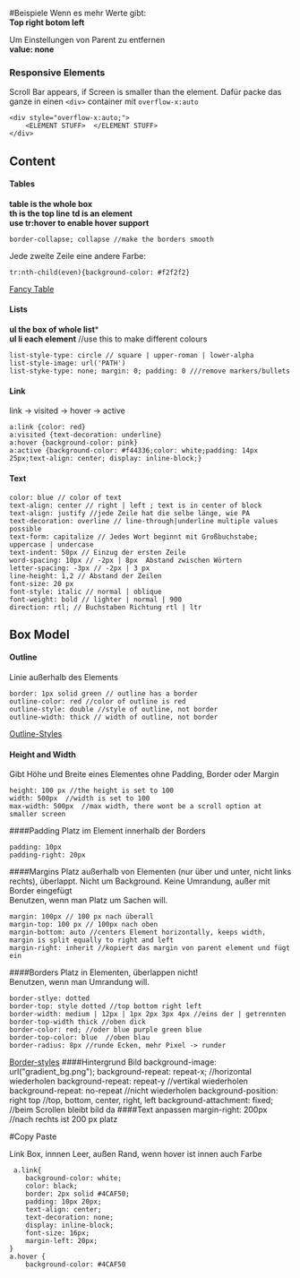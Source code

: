 #Beispiele
Wenn es mehr Werte gibt:   
**Top right botom left**   

Um Einstellungen von Parent zu entfernen  
**value: none**
### Responsive Elements
Scroll Bar appears, if Screen is smaller than the element.
Dafür packe das ganze in einen `<div>` container mit `overflow-x:auto` 

    <div style="overflow-x:auto;">
        <ELEMENT STUFF>  </ELEMENT STUFF>
    </div>    
## Content
#### Tables
**table is the whole box**   
**th is the top line**
**td is an element**  
**use tr:hover to enable hover support**  

    border-collapse; collapse //make the borders smooth
    
Jede zweite Zeile eine andere Farbe:

    tr:nth-child(even){background-color: #f2f2f2}
[Fancy Table](https://www.w3schools.com/css/tryit.asp?filename=trycss_table_fancy)
#### Lists
**ul the box of whole list***  
**ul li each element**  //use this to make different colours

    list-style-type: circle // square | upper-roman | lower-alpha
    list-style-image: url('PATH')
    list-styke-type: none; margin: 0; padding: 0 ///remove markers/bullets
    
#### Link 
link -> visited -> hover -> active

    a:link {color: red}
    a:visited {text-decoration: underline}
    a:hover {background-color: pink}
    a:active {background-color: #f44336;color: white;padding: 14px 25px;text-align: center; display: inline-block;}

#### Text
    color: blue // color of text
    text-align: center // right | left ; text is in center of block
    text-align: justify //jede Zeile hat die selbe länge, wie PA
    text-decoration: overline // line-through|underline multiple values possible
    text-form: capitalize // Jedes Wort beginnt mit Großbuchstabe; uppercase | undercase 
    text-indent: 50px // Einzug der ersten Zeile
    word-spacing: 10px // -2px | 8px  Abstand zwischen Wörtern
    letter-spacing: -3px // -2px | 3 px
    line-height: 1,2 // Abstand der Zeilen
    font-size: 20 px
    font-style: italic // normal | oblique
    font-weight: bold // lighter | normal | 900
    direction: rtl; // Buchstaben Richtung rtl | ltr

## Box Model
#### Outline 
Linie außerhalb des Elements

    border: 1px solid green // outline has a border
    outline-color: red //color of outline is red
    outline-style: double //style of outline, not border
    outline-width: thick // width of outline, not border
[Outline-Styles](https://www.w3schools.com/css/tryit.asp?filename=trycss_outline-style)

#### Height and Width
Gibt Höhe und Breite eines Elementes ohne Padding, Border oder Margin

    height: 100 px //the height is set to 100
    width: 500px  //width is set to 100
    max-width: 500px  //max width, there wont be a scroll option at smaller screen
    
####Padding
Platz im Element innerhalb der Borders

    padding: 10px
    padding-right: 20px
####Margins
Platz außerhalb von Elementen (nur über und unter, nicht links rechts), überlappt. Nicht um Background. Keine Umrandung, außer mit Border eingefügt    
Benutzen, wenn man Platz um Sachen will.
  
    margin: 100px // 100 px nach überall
    margin-top: 100 px // 100px nach oben
    margin-bottom: auto //centers Element horizontally, keeps width, margin is split equally to right and left
    margin-right: inherit //kopiert das margin von parent element und fügt ein
####Borders
Platz in Elementen, überlappen nicht!    
Benutzen, wenn man Umrandung will.


    border-stlye: dotted
    border-top: style dotted //top bottom right left 
    border-width: medium | 12px | 1px 2px 3px 4px //eins der | getrennten
    border-top-width thick //oben dick
    border-color: red; //oder blue purple green blue
    border-top-color: blue  //oben blau
    border-radius: 8px //runde Ecken, mehr Pixel -> runder

[Border-styles](https://www.w3schools.com/css/tryit.asp?filename=trycss_border-style "To the example")
####Hintergrund Bild 
    background-image: url("gradient_bg.png");
    background-repeat: repeat-x; //horizontal wiederholen
    background-repeat: repeat-y  //vertikal wiederholen
    background-repeat: no-repeat //nicht wiederholen
    background-position: right top //top, bottom, center, right, left
    background-attachment: fixed; //beim Scrollen bleibt bild da
####Text anpassen
    margin-right: 200px //nach rechts ist 200 px platz
    
    
#Copy Paste

Link Box, innnen Leer, außen Rand, wenn hover ist innen auch Farbe
   
     a.link{
        background-color: white;
        color: black;
        border: 2px solid #4CAF50;
        padding: 10px 20px;
        text-align: center;
        text-decoration: none;
        display: inline-block;
        font-size: 16px;
        margin-left: 20px;
    }
    a.hover {
        background-color: #4CAF50